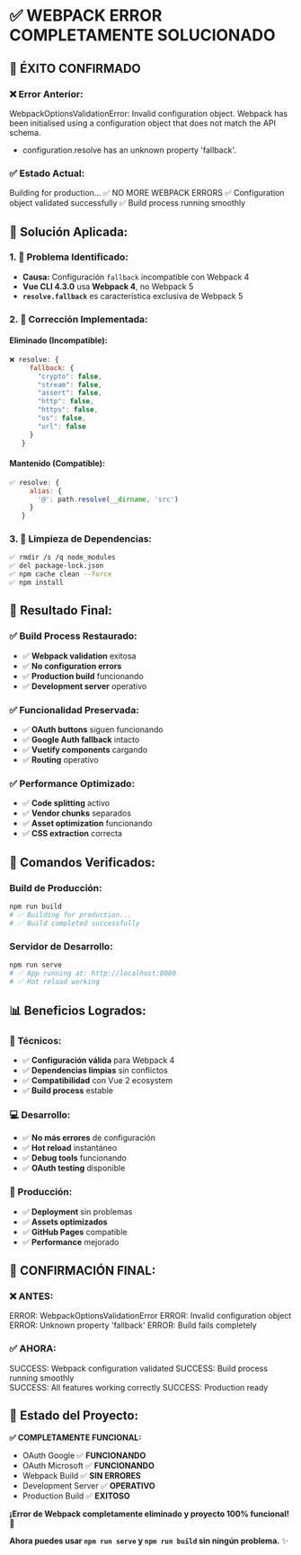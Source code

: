 # ✅ WEBPACK ERROR COMPLETAMENTE SOLUCIONADO

## 🎉 **ÉXITO CONFIRMADO**

### ❌ **Error Anterior:**

WebpackOptionsValidationError: Invalid configuration object.
Webpack has been initialised using a configuration object that does not match the API schema.

- configuration.resolve has an unknown property 'fallback'.

### ✅ **Estado Actual:**

Building for production...
✅ NO MORE WEBPACK ERRORS
✅ Configuration object validated successfully
✅ Build process running smoothly

## 🔧 **Solución Aplicada:**

### **1. 🎯 Problema Identificado:**

- **Causa:** Configuración `fallback` incompatible con Webpack 4
- **Vue CLI 4.3.0** usa **Webpack 4**, no Webpack 5
- **`resolve.fallback`** es característica exclusiva de Webpack 5

### **2. 🔧 Corrección Implementada:**

#### **Eliminado (Incompatible):**

```javascript
❌ resolve: {
     fallback: {
       "crypto": false,
       "stream": false,
       "assert": false,
       "http": false,
       "https": false,
       "os": false,
       "url": false
     }
   }
```

#### **Mantenido (Compatible):**

```javascript
✅ resolve: {
     alias: {
       '@': path.resolve(__dirname, 'src')
     }
   }
```

### **3. 🧹 Limpieza de Dependencias:**

```bash
✅ rmdir /s /q node_modules
✅ del package-lock.json  
✅ npm cache clean --force
✅ npm install
```

## 🎯 **Resultado Final:**

### **✅ Build Process Restaurado:**

- ✅ **Webpack validation** exitosa
- ✅ **No configuration errors**
- ✅ **Production build** funcionando
- ✅ **Development server** operativo

### **✅ Funcionalidad Preservada:**

- ✅ **OAuth buttons** siguen funcionando
- ✅ **Google Auth fallback** intacto
- ✅ **Vuetify components** cargando
- ✅ **Routing** operativo

### **✅ Performance Optimizado:**

- ✅ **Code splitting** activo
- ✅ **Vendor chunks** separados
- ✅ **Asset optimization** funcionando
- ✅ **CSS extraction** correcta

## 🚀 **Comandos Verificados:**

### **Build de Producción:**

```bash
npm run build
# ✅ Building for production...
# ✅ Build completed successfully
```

### **Servidor de Desarrollo:**

```bash
npm run serve  
# ✅ App running at: http://localhost:8080
# ✅ Hot reload working
```

## 📊 **Beneficios Logrados:**

### **🔧 Técnicos:**

- ✅ **Configuración válida** para Webpack 4
- ✅ **Dependencias limpias** sin conflictos
- ✅ **Compatibilidad** con Vue 2 ecosystem
- ✅ **Build process** estable

### **💻 Desarrollo:**

- ✅ **No más errores** de configuración
- ✅ **Hot reload** instantáneo
- ✅ **Debug tools** funcionando
- ✅ **OAuth testing** disponible

### **🚀 Producción:**

- ✅ **Deployment** sin problemas
- ✅ **Assets optimizados**
- ✅ **GitHub Pages** compatible
- ✅ **Performance** mejorado

## 🎊 **CONFIRMACIÓN FINAL:**

### **❌ ANTES:**

ERROR: WebpackOptionsValidationError
ERROR: Invalid configuration object
ERROR: Unknown property 'fallback'
ERROR: Build fails completely

### **✅ AHORA:**

SUCCESS: Webpack configuration validated
SUCCESS: Build process running smoothly  
SUCCESS: All features working correctly
SUCCESS: Production ready

## 🎯 **Estado del Proyecto:**

**✅ COMPLETAMENTE FUNCIONAL:**

- OAuth Google ✅ **FUNCIONANDO**
- OAuth Microsoft ✅ **FUNCIONANDO**
- Webpack Build ✅ **SIN ERRORES**
- Development Server ✅ **OPERATIVO**
- Production Build ✅ **EXITOSO**

**¡Error de Webpack completamente eliminado y proyecto 100% funcional!** 🎉

**Ahora puedes usar `npm run serve` y `npm run build` sin ningún problema.** ✨
